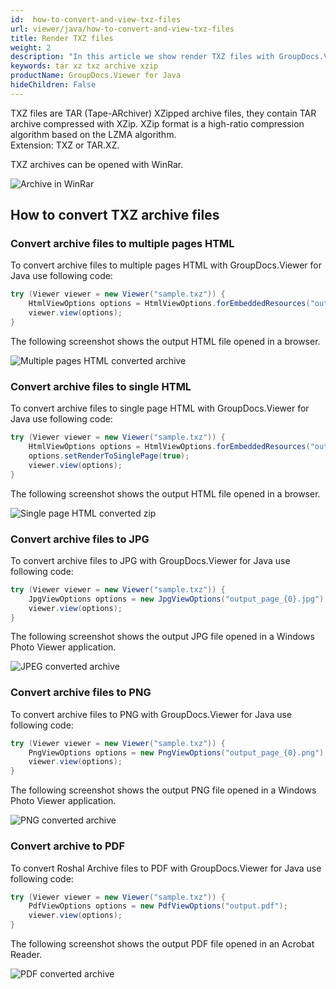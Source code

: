 ```yaml
---
id:  how-to-convert-and-view-txz-files
url: viewer/java/how-to-convert-and-view-txz-files
title: Render TXZ files
weight: 2
description: "In this article we show render TXZ files with GroupDocs.Viewer within your Java applications."
keywords: tar xz txz archive xzip
productName: GroupDocs.Viewer for Java
hideChildren: False
---
```


TXZ files are TAR (Tape-ARchiver) XZipped archive files, they contain TAR archive compressed with XZip.
XZip format is a high-ratio compression algorithm based on the LZMA algorithm. \
Extension: TXZ or TAR.XZ.

TXZ archives can be opened with WinRar.

![Archive in WinRar](/viewer/java/images/how-to-convert-and-view-txz-files/txz-in-winrar.png)

## How to convert TXZ archive files

### Convert archive files to multiple pages HTML

To convert archive files to multiple pages HTML with GroupDocs.Viewer for Java use following code:

```java
try (Viewer viewer = new Viewer("sample.txz")) {
    HtmlViewOptions options = HtmlViewOptions.forEmbeddedResources("output_page_{0}.html");
    viewer.view(options);
}
```

The following screenshot shows the output HTML file opened in a browser.

![Multiple pages HTML converted archive](/viewer/java/images/how-to-convert-and-view-txz-files/txz-to-multiple-html.png)

### Convert archive files to single HTML

To convert archive files to single page HTML with GroupDocs.Viewer for Java use following code:

```java
try (Viewer viewer = new Viewer("sample.txz")) {
    HtmlViewOptions options = HtmlViewOptions.forEmbeddedResources("output.html");
    options.setRenderToSinglePage(true);
    viewer.view(options);
}
```

The following screenshot shows the output HTML file opened in a browser.

![Single page HTML converted zip](/viewer/java/images/how-to-convert-and-view-txz-files/txz-to-single-html.png)

### Convert archive files to JPG

To convert archive files to JPG with GroupDocs.Viewer for Java use following code:

```java
try (Viewer viewer = new Viewer("sample.txz")) {
    JpgViewOptions options = new JpgViewOptions("output_page_{0}.jpg");
    viewer.view(options);
}
```

The following screenshot shows the output JPG file opened in a Windows Photo Viewer application.

![JPEG converted archive](/viewer/java/images/how-to-convert-and-view-txz-files/txz-in-jpg.png)

### Convert archive files to PNG

To convert archive files to PNG with GroupDocs.Viewer for Java use following code:

```java
try (Viewer viewer = new Viewer("sample.txz")) {
    PngViewOptions options = new PngViewOptions("output_page_{0}.png");
    viewer.view(options);
}
```

The following screenshot shows the output PNG file opened in a Windows Photo Viewer application.

![PNG converted archive](/viewer/java/images/how-to-convert-and-view-txz-files/txz-in-png.png)

### Convert archive to PDF

To convert Roshal Archive files to PDF with GroupDocs.Viewer for Java use following code:

```java
try (Viewer viewer = new Viewer("sample.txz")) {
    PdfViewOptions options = new PdfViewOptions("output.pdf");
    viewer.view(options);
}
```

The following screenshot shows the output PDF file opened in an Acrobat Reader.

![PDF converted archive](/viewer/java/images/how-to-convert-and-view-txz-files/txz-in-pdf.png)
